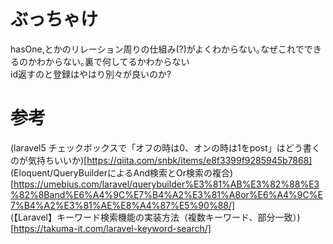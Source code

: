 # ぶっちゃけ
hasOne,とかのリレーション周りの仕組み(?)がよくわからない｡なぜこれでできるのかわからない｡裏で何してるかわからない  
id返すのと登録はやはり別々が良いのか?

# 参考
(laravel5 チェックボックスで「オフの時は0、オンの時は1をpost」はどう書くのが気持ちいいか)[https://qiita.com/snbk/items/e8f3399f9285945b7868]  
(Eloquent/QueryBuilderによるAnd検索とOr検索の複合)[https://umebius.com/laravel/querybuilder%E3%81%AB%E3%82%88%E3%82%8Band%E6%A4%9C%E7%B4%A2%E3%81%A8or%E6%A4%9C%E7%B4%A2%E3%81%AE%E8%A4%87%E5%90%88/]  
(【Laravel】キーワード検索機能の実装方法（複数キーワード、部分一致）)[https://takuma-it.com/laravel-keyword-search/]  
